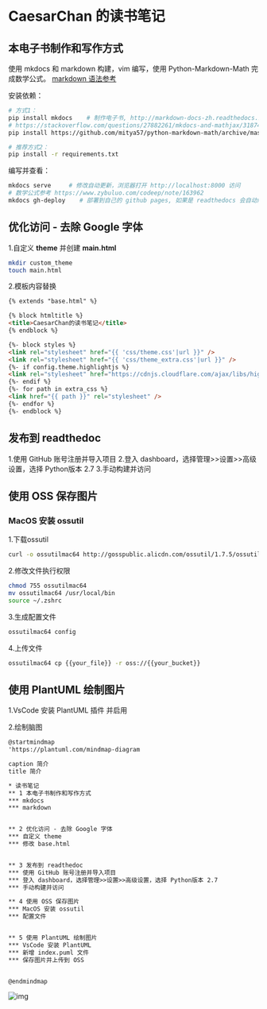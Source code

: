 # CaesarChan 的读书笔记

## 本电子书制作和写作方式

使用 mkdocs 和 markdown 构建，vim 编写，使用  Python-Markdown-Math 完成数学公式。
[markdown 语法参考](http://xianbai.me/learn-md/article/about/readme.html)

安装依赖：

```sh
# 方式1：
pip install mkdocs    # 制作电子书, http://markdown-docs-zh.readthedocs.io/zh_CN/latest/
# https://stackoverflow.com/questions/27882261/mkdocs-and-mathjax/31874157
pip install https://github.com/mitya57/python-markdown-math/archive/master.zip

# 推荐方式2：
pip install -r requirements.txt
```

编写并查看：

```sh
mkdocs serve     # 修改自动更新，浏览器打开 http://localhost:8000 访问
# 数学公式参考 https://www.zybuluo.com/codeep/note/163962
mkdocs gh-deploy    # 部署到自己的 github pages, 如果是 readthedocs 会自动触发构建
```

## 优化访问 - 去除 Google 字体

1.自定义 **theme** 并创建 **main.html**

```bash
mkdir custom_theme
touch main.html
```

2.模板内容替换

```html
{% extends "base.html" %}

{% block htmltitle %}
<title>CaesarChan的读书笔记</title>
{% endblock %}

{%- block styles %}
<link rel="stylesheet" href="{{ 'css/theme.css'|url }}" />
<link rel="stylesheet" href="{{ 'css/theme_extra.css'|url }}" />
{%- if config.theme.highlightjs %}
<link rel="stylesheet" href="https://cdnjs.cloudflare.com/ajax/libs/highlight.js/10.5.0/styles/github.min.css" />
{%- endif %}
{%- for path in extra_css %}
<link href="{{ path }}" rel="stylesheet" />
{%- endfor %}
{%- endblock %}

```

## 发布到 readthedoc

1.使用 GitHub 账号注册并导入项目
2.登入 dashboard，选择管理>>设置>>高级设置，选择 Python版本 2.7
3.手动构建并访问

## 使用 OSS 保存图片

### MacOS 安装 ossutil

1.下载ossutil

```bash
curl -o ossutilmac64 http://gosspublic.alicdn.com/ossutil/1.7.5/ossutilmac64
```

2.修改文件执行权限

```bash
chmod 755 ossutilmac64
mv ossutilmac64 /usr/local/bin 
source ~/.zshrc
```

3.生成配置文件

```bash
ossutilmac64 config
```

4.上传文件

```bash
ossutilmac64 cp {{your_file}} -r oss://{{your_bucket}}
```

## 使用 PlantUML 绘制图片

1.VsCode 安装 PlantUML 插件 并启用

2.绘制脑图  

```xml
@startmindmap
'https://plantuml.com/mindmap-diagram

caption 简介
title 简介 

* 读书笔记 
** 1 本电子书制作和写作方式
*** mkdocs
*** markdown


** 2 优化访问 - 去除 Google 字体
*** 自定义 theme
*** 修改 base.html 


** 3 发布到 readthedoc
*** 使用 GitHub 账号注册并导入项目
*** 登入 dashboard，选择管理>>设置>>高级设置，选择 Python版本 2.7
*** 手动构建并访问

** 4 使用 OSS 保存图片
*** MacOS 安装 ossutil
*** 配置文件


** 5 使用 PlantUML 绘制图片
*** VsCode 安装 PlantUML
*** 新增 index.puml 文件
*** 保存图片并上传到 OSS


@endmindmap

```

![img](https://hugopost.oss-cn-shanghai.aliyuncs.com/index/%E7%AE%80%E4%BB%8B.png?Expires=1627913834&OSSAccessKeyId=TMP.3KgJZkLLtDzR4HyNuiG1AciprTeafZneJUyaB4an3EFT7MBHErb97dXJ8bt5SJVy6j8J7siVGzWg7k5ipMdQvFHCLjmM29&Signature=FM%2ByaAY%2BcJ7vfQ2bs8GEy0h4g94%3D&response-content-type=application%2Foctet-stream)  

